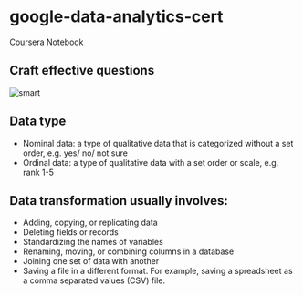 # google-data-analytics-cert
Coursera Notebook

## Craft effective questions

![smart](https://d3c33hcgiwev3.cloudfront.net/imageAssetProxy.v1/YFin0nVBQQyYp9J1QfEMPA_5938fab12a0e4b76a479cef2a8fb4af1_Screen-Shot-2021-06-24-at-1.23.25-PM.png?expiry=1639699200000&hmac=gT-PSyor2khXXAD4UamI4Y4mM4NxWx9YNG5cQz9-CXs)

## Data type

* Nominal data: a type of qualitative data that is categorized without a set order, e.g. yes/ no/ not sure
* Ordinal data: a type of qualitative data with a set order or scale, e.g. rank 1-5

## Data transformation usually involves:

* Adding, copying, or replicating data
* Deleting fields or records 
* Standardizing the names of variables
* Renaming, moving, or combining columns in a database
* Joining one set of data with another
* Saving a file in a different format. For example, saving a spreadsheet as a comma separated values (CSV) file.

